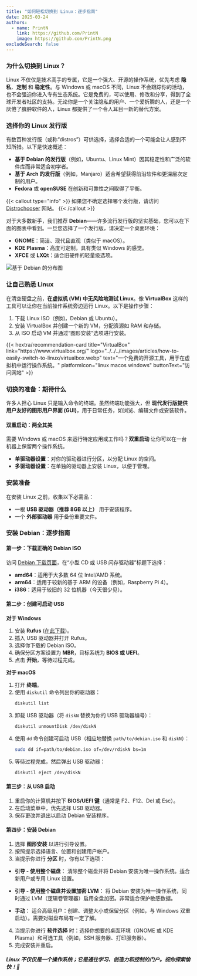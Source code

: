 ```yaml
---
title: "如何轻松切换到 Linux：逐步指南"
date: 2025-03-24
authors:
  - name: PrintN
    link: https://github.com/PrintN
    image: https://github.com/PrintN.png
excludeSearch: false
---
```

### 为什么切换到 Linux？
Linux 不仅仅是技术高手的专属，它是一个强大、开源的操作系统，优先考虑 **隐私**、**定制** 和 **稳定性**。与 Windows 或 macOS 不同，Linux 不会跟踪你的活动，也不会强迫你进入专有生态系统。它是免费的，可以使用、修改和分享，得到了全球开发者社区的支持。无论你是一个关注隐私的用户、一个爱折腾的人，还是一个厌倦了臃肿软件的人，Linux 都提供了一个令人耳目一新的替代方案。

### 选择你的 Linux 发行版
有数百种发行版（或称“distros”）可供选择，选择合适的一个可能会让人感到不知所措。以下是快速概述：
- **基于 Debian 的发行版**（例如，Ubuntu、Linux Mint）因其稳定性和广泛的软件库而非常适合初学者。
- **基于 Arch 的发行版**（例如，Manjaro）适合希望获得前沿软件和更深层次定制的用户。
- **Fedora** 或 **openSUSE** 在创新和可靠性之间取得了平衡。

{{< callout type="info" >}}
  如果您不确定选择哪个发行版，请访问 [Distrochooser](https://distrochooser.de/) 网站。
{{< /callout >}}

对于大多数新手，我们推荐 **Debian**——许多流行发行版的坚实基础，您可以在下面的图表中看到。一旦您选择了一个发行版，请决定一个桌面环境：
- **GNOME**：简洁、现代且直观（类似于 macOS）。
- **KDE Plasma**：高度可定制，具有类似 Windows 的感觉。
- **XFCE** 或 **LXQt**：适合旧硬件的轻量级选项。

![基于 Debian 的分布图](../../../images/articles/how-to-easily-switch-to-linux/distro-chart.webp)

### 让自己熟悉 Linux
在清空硬盘之前，**在虚拟机 (VM) 中无风险地测试 Linux**。像 **VirtualBox** 这样的工具可以让你在当前操作系统旁边运行 Linux。以下是操作步骤：
1. 下载 Linux ISO（例如，Debian 或 Ubuntu）。
2. 安装 VirtualBox 并创建一个新的 VM，分配资源如 RAM 和存储。
3. 从 ISO 启动 VM 并通过“图形安装”选项进行安装。

<div class="recommendations">
  <div class="grid">
    {{< hextra/recommendation-card title="VirtualBox" link="https://www.virtualbox.org/" logo="../../../images/articles/how-to-easily-switch-to-linux/virtualbox.webp" text="一个免费的开源工具，用于在虚拟机中运行操作系统。" platformIcon="linux macos windows" buttonText="访问网站" >}}
  </div>
</div>

### 切换的准备：期待什么
许多人担心 Linux 只是输入命令的终端。虽然终端功能强大，但 **现代发行版提供用户友好的图形用户界面 (GUI)**，用于日常任务，如浏览、编辑文件或安装软件。

#### 双重启动：两全其美
需要 Windows 或 macOS 来运行特定应用或工作吗？**双重启动** 让你可以在一台机器上保留两个操作系统。
- **单驱动器设置**：对你的驱动器进行分区，以分配 Linux 的空间。
- **多驱动器设置**：在单独的驱动器上安装 Linux，以便于管理。

### 安装准备
在安装 Linux 之前，收集以下必需品：
- 一根 **USB 驱动器（推荐 8GB 以上）** 用于安装程序。
- 一个 **外部驱动器** 用于备份重要文件。

### 安装 Debian：逐步指南
#### 第一步：下载正确的 Debian ISO
访问 [Debian 下载页面](https://www.debian.org/distrib/netinst)，在“小型 CD 或 USB 闪存驱动器”标题下选择：
- **amd64**：适用于大多数 64 位 Intel/AMD 系统。
- **arm64**：适用于较新的基于 ARM 的设备（例如，Raspberry Pi 4）。
- **i386**：适用于较旧的 32 位机器（今天很少见）。

#### 第二步：创建可启动 USB
**对于 Windows**
1. 安装 **Rufus** ([在此下载](https://rufus.ie))。
2. 插入 USB 驱动器并打开 Rufus。
3. 选择你下载的 Debian ISO。
4. 确保分区方案设置为 **MBR**，目标系统为 **BIOS 或 UEFI**。
5. 点击 **开始**，等待过程完成。

**对于 macOS**
1. 打开 **终端**。
2. 使用 `diskutil` 命令列出你的驱动器：
   ```bash
   diskutil list
   ```
3. 卸载 USB 驱动器（将 `diskN` 替换为你的 USB 驱动器编号）：
   ```bash
   diskutil unmountDisk /dev/diskN
   ```
4. 使用 `dd` 命令创建可启动 USB（相应地替换 `path/to/debian.iso` 和 `diskN`）：
   ```bash
   sudo dd if=path/to/debian.iso of=/dev/rdiskN bs=1m
   ```
5. 等待过程完成，然后弹出 USB 驱动器：
   ```bash
   diskutil eject /dev/diskN
   ```

#### 第三步：从 USB 启动
1. 重启你的计算机并按下 **BIOS/UEFI 键**（通常是 F2、F12、Del 或 Esc）。
2. 在启动菜单中，优先选择 USB 驱动器。
3. 保存更改并退出以启动 Debian 安装程序。

#### 第四步：安装 Debian
1. 选择 **图形安装** 以进行引导设置。
2. 按照提示选择语言、位置和创建用户帐户。
3. 当提示你进行 **分区** 时，你有以下选项：
- **引导 - 使用整个磁盘**：
  清除整个磁盘并将 Debian 安装为唯一操作系统。适合新用户或专用 Linux 设置。

- **引导 - 使用整个磁盘并设置加密 LVM**：
  将 Debian 安装为唯一操作系统，同时通过 LVM（逻辑卷管理器）启用全盘加密。非常适合保护敏感数据。

- **手动**：
  适合高级用户：创建、调整大小或保留分区（例如，与 Windows 双重启动）。需要对磁盘布局有一定了解。
4. 当提示你进行 **软件选择** 时：选择你想要的桌面环境（GNOME 或 KDE Plasma）和可选工具（例如，SSH 服务器、打印服务器）。
5. 完成安装并重启。

##### Linux 不仅仅是一个操作系统；它是通往学习、创造力和控制的门户。祝你探索愉快！🐧